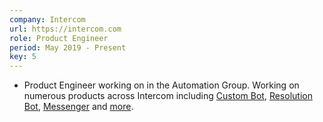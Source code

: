 ```yaml
---
company: Intercom
url: https://intercom.com
role: Product Engineer
period: May 2019 - Present
key: 5
---
```

- Product Engineer working on in the Automation Group. Working on numerous products across Intercom including [Custom Bot](https://www.intercom.com/customizable-bots), [Resolution Bot](https://www.intercom.com/automated-answers), [Messenger](https://www.intercom.com/messenger) and [more](https://www.intercom.com/customer-support-software/self-serve-support).
